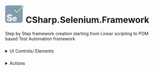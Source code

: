 # <img src="https://github.com/SandeepDhamale1905/SandeepDhamaleProfile/blob/master/Logos/Selenium_small.png" alt="Selenium C# PDF"> CSharp.Selenium.Framework
Step by Step framework creation starting from Linear scripting to POM based Test Automation framework

###
 <details>   
  <summary> UI Controls/ Elements </summary>
  
       ▪ Browser
       ▪ Alerts
       ▪ Attributes
       ▪ AutoComplete boxes
       ▪ Button
       ▪ Checkbox
       ▪ DatePicker
       ▪ Dynamic Elements
       ▪ File upload/ downlod
       ▪ Frames
       ▪ Labels
       ▪ Links
       ▪ MenuItems
       ▪ NavigationLinks
       ▪ Progress Bar
       ▪ Radio Buttons
       ▪ Select/ Dropdown
       ▪ Slider
       ▪ Sortable Elements
       ▪ Tabs
       ▪ Textboxes
       ▪ Text Areas
       ▪ Tool Tips
       ▪ Web Tables/ Grid
       ▪ High Charts
 </details>  
 
 ###
 <details>   
  <summary> Actions </summary>
   
    ▪ FindElement
    ▪ FindElements
    ▪ Alerts  
      
   * Accept
   * Close/ Dismiss
   * Get Alert Text
   * Set Alert Text
 </details>
